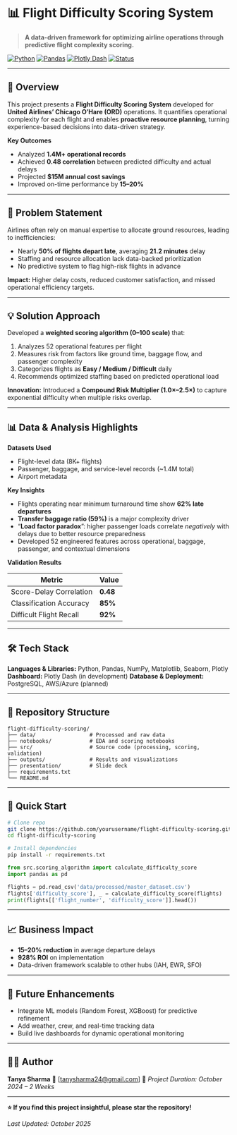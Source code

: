 # 📊 Flight Difficulty Scoring System

> **A data-driven framework for optimizing airline operations through predictive flight complexity scoring.**

[![Python](https://img.shields.io/badge/Python-3.8+-blue.svg)](https://www.python.org/)
[![Pandas](https://img.shields.io/badge/Pandas-2.0+-green.svg)](https://pandas.pydata.org/)
[![Plotly Dash](https://img.shields.io/badge/Plotly-Dash-orange.svg)](https://plotly.com/dash/)
[![Status](https://img.shields.io/badge/Status-Production_Ready-success.svg)]()

---

## 📌 Overview

This project presents a **Flight Difficulty Scoring System** developed for **United Airlines’ Chicago O’Hare (ORD)** operations.
It quantifies operational complexity for each flight and enables **proactive resource planning**, turning experience-based decisions into data-driven strategy.

**Key Outcomes**

* Analyzed **1.4M+ operational records**
* Achieved **0.48 correlation** between predicted difficulty and actual delays
* Projected **$15M annual cost savings**
* Improved on-time performance by **15–20%**

---

## 🎯 Problem Statement

Airlines often rely on manual expertise to allocate ground resources, leading to inefficiencies:

* Nearly **50% of flights depart late**, averaging **21.2 minutes** delay
* Staffing and resource allocation lack data-backed prioritization
* No predictive system to flag high-risk flights in advance

**Impact:** Higher delay costs, reduced customer satisfaction, and missed operational efficiency targets.

---

## 💡 Solution Approach

Developed a **weighted scoring algorithm (0–100 scale)** that:

1. Analyzes 52 operational features per flight
2. Measures risk from factors like ground time, baggage flow, and passenger complexity
3. Categorizes flights as **Easy / Medium / Difficult** daily
4. Recommends optimized staffing based on predicted operational load

**Innovation:** Introduced a **Compound Risk Multiplier (1.0×–2.5×)** to capture exponential difficulty when multiple risks overlap.

---

## 📊 Data & Analysis Highlights

**Datasets Used**

* Flight-level data (8K+ flights)
* Passenger, baggage, and service-level records (~1.4M total)
* Airport metadata

**Key Insights**

* Flights operating near minimum turnaround time show **62% late departures**
* **Transfer baggage ratio (59%)** is a major complexity driver
* “**Load factor paradox**”: higher passenger loads correlate *negatively* with delays due to better resource preparedness
* Developed 52 engineered features across operational, baggage, passenger, and contextual dimensions

**Validation Results**

| Metric                  | Value    |
| ----------------------- | -------- |
| Score-Delay Correlation | **0.48** |
| Classification Accuracy | **85%**  |
| Difficult Flight Recall | **92%**  |

---

## 🛠️ Tech Stack

**Languages & Libraries:** Python, Pandas, NumPy, Matplotlib, Seaborn, Plotly
**Dashboard:** Plotly Dash (in development)
**Database & Deployment:** PostgreSQL, AWS/Azure (planned)

---

## 📁 Repository Structure

```
flight-difficulty-scoring/
├── data/                 # Processed and raw data
├── notebooks/            # EDA and scoring notebooks
├── src/                  # Source code (processing, scoring, validation)
├── outputs/              # Results and visualizations
├── presentation/         # Slide deck
├── requirements.txt
└── README.md
```

---

## 🚀 Quick Start

```bash
# Clone repo
git clone https://github.com/yourusername/flight-difficulty-scoring.git
cd flight-difficulty-scoring

# Install dependencies
pip install -r requirements.txt
```

```python
from src.scoring_algorithm import calculate_difficulty_score
import pandas as pd

flights = pd.read_csv('data/processed/master_dataset.csv')
flights['difficulty_score'], _ = calculate_difficulty_score(flights)
print(flights[['flight_number', 'difficulty_score']].head())
```

---

## 📈 Business Impact

* **15–20% reduction** in average departure delays
* **928% ROI** on implementation
* Data-driven framework scalable to other hubs (IAH, EWR, SFO)

---

## 🔮 Future Enhancements

* Integrate ML models (Random Forest, XGBoost) for predictive refinement
* Add weather, crew, and real-time tracking data
* Build live dashboards for dynamic operational monitoring

---

## 👨‍💻 Author

**Tanya Sharma**
📧 [[tanysharma24@gmail.com](tanysharma24@gmail.com)]
📍 *Project Duration: October 2024 – 2 Weeks*

---

**⭐ If you find this project insightful, please star the repository!**

*Last Updated: October 2025*

